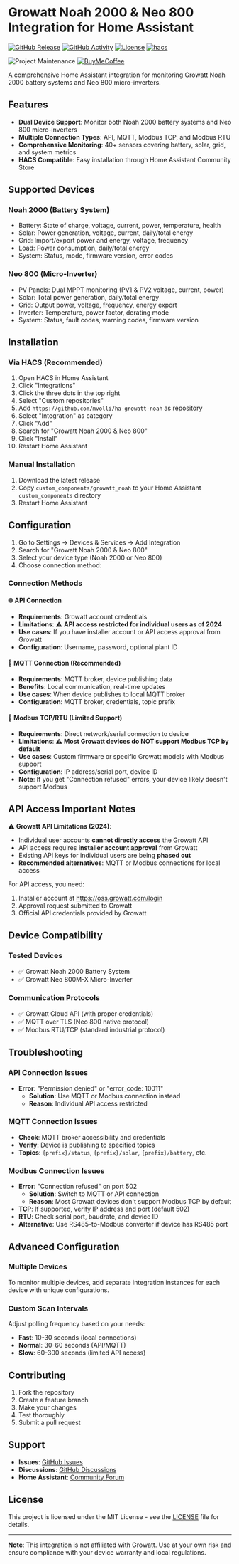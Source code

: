 # Growatt Noah 2000 & Neo 800 Integration for Home Assistant

[![GitHub Release][releases-shield]][releases]
[![GitHub Activity][commits-shield]][commits]
[![License][license-shield]](LICENSE)
[![hacs][hacsbadge]][hacs]

![Project Maintenance][maintenance-shield]
[![BuyMeCoffee][buymecoffeebadge]][buymecoffee]

A comprehensive Home Assistant integration for monitoring Growatt Noah 2000 battery systems and Neo 800 micro-inverters.

## Features

- **Dual Device Support**: Monitor both Noah 2000 battery systems and Neo 800 micro-inverters
- **Multiple Connection Types**: API, MQTT, Modbus TCP, and Modbus RTU
- **Comprehensive Monitoring**: 40+ sensors covering battery, solar, grid, and system metrics
- **HACS Compatible**: Easy installation through Home Assistant Community Store

## Supported Devices

### Noah 2000 (Battery System)
- Battery: State of charge, voltage, current, power, temperature, health
- Solar: Power generation, voltage, current, daily/total energy
- Grid: Import/export power and energy, voltage, frequency
- Load: Power consumption, daily/total energy
- System: Status, mode, firmware version, error codes

### Neo 800 (Micro-Inverter)
- PV Panels: Dual MPPT monitoring (PV1 & PV2 voltage, current, power)
- Solar: Total power generation, daily/total energy
- Grid: Output power, voltage, frequency, energy export
- Inverter: Temperature, power factor, derating mode
- System: Status, fault codes, warning codes, firmware version

## Installation

### Via HACS (Recommended)

1. Open HACS in Home Assistant
2. Click "Integrations"
3. Click the three dots in the top right
4. Select "Custom repositories"
5. Add `https://github.com/mvolli/ha-growatt-noah` as repository
6. Select "Integration" as category
7. Click "Add"
8. Search for "Growatt Noah 2000 & Neo 800"
9. Click "Install"
10. Restart Home Assistant

### Manual Installation

1. Download the latest release
2. Copy `custom_components/growatt_noah` to your Home Assistant `custom_components` directory
3. Restart Home Assistant

## Configuration

1. Go to Settings → Devices & Services → Add Integration
2. Search for "Growatt Noah 2000 & Neo 800"
3. Select your device type (Noah 2000 or Neo 800)
4. Choose connection method:

### Connection Methods

#### 🌐 API Connection
- **Requirements**: Growatt account credentials
- **Limitations**: ⚠️ **API access restricted for individual users as of 2024**
- **Use cases**: If you have installer account or API access approval from Growatt
- **Configuration**: Username, password, optional plant ID

#### 📡 MQTT Connection (Recommended)
- **Requirements**: MQTT broker, device publishing data
- **Benefits**: Local communication, real-time updates
- **Use cases**: When device publishes to local MQTT broker
- **Configuration**: MQTT broker, credentials, topic prefix

#### 🔌 Modbus TCP/RTU (Limited Support)
- **Requirements**: Direct network/serial connection to device
- **Limitations**: ⚠️ **Most Growatt devices do NOT support Modbus TCP by default**
- **Use cases**: Custom firmware or specific Growatt models with Modbus support
- **Configuration**: IP address/serial port, device ID
- **Note**: If you get "Connection refused" errors, your device likely doesn't support Modbus

## API Access Important Notes

⚠️ **Growatt API Limitations (2024)**:
- Individual user accounts **cannot directly access** the Growatt API
- API access requires **installer account approval** from Growatt
- Existing API keys for individual users are being **phased out**
- **Recommended alternatives**: MQTT or Modbus connections for local access

For API access, you need:
1. Installer account at https://oss.growatt.com/login
2. Approval request submitted to Growatt
3. Official API credentials provided by Growatt

## Device Compatibility

### Tested Devices
- ✅ Growatt Noah 2000 Battery System
- ✅ Growatt Neo 800M-X Micro-Inverter

### Communication Protocols
- ✅ Growatt Cloud API (with proper credentials)
- ✅ MQTT over TLS (Neo 800 native protocol)
- ✅ Modbus RTU/TCP (standard industrial protocol)

## Troubleshooting

### API Connection Issues
- **Error**: "Permission denied" or "error_code: 10011"
  - **Solution**: Use MQTT or Modbus connection instead
  - **Reason**: Individual API access restricted

### MQTT Connection Issues
- **Check**: MQTT broker accessibility and credentials
- **Verify**: Device is publishing to specified topics
- **Topics**: `{prefix}/status`, `{prefix}/solar`, `{prefix}/battery`, etc.

### Modbus Connection Issues
- **Error**: "Connection refused" on port 502
  - **Solution**: Switch to MQTT or API connection
  - **Reason**: Most Growatt devices don't support Modbus TCP by default
- **TCP**: If supported, verify IP address and port (default 502)
- **RTU**: Check serial port, baudrate, and device ID
- **Alternative**: Use RS485-to-Modbus converter if device has RS485 port

## Advanced Configuration

### Multiple Devices
To monitor multiple devices, add separate integration instances for each device with unique configurations.

### Custom Scan Intervals
Adjust polling frequency based on your needs:
- **Fast**: 10-30 seconds (local connections)
- **Normal**: 30-60 seconds (API/MQTT)
- **Slow**: 60-300 seconds (limited API access)

## Contributing

1. Fork the repository
2. Create a feature branch
3. Make your changes
4. Test thoroughly
5. Submit a pull request

## Support

- **Issues**: [GitHub Issues](https://github.com/mvolli/ha-growatt-noah/issues)
- **Discussions**: [GitHub Discussions](https://github.com/mvolli/ha-growatt-noah/discussions)
- **Home Assistant**: [Community Forum](https://community.home-assistant.io/)

## License

This project is licensed under the MIT License - see the [LICENSE](LICENSE) file for details.

---

**Note**: This integration is not affiliated with Growatt. Use at your own risk and ensure compliance with your device warranty and local regulations.

[buymecoffee]: https://www.buymeacoffee.com/mvolli
[buymecoffeebadge]: https://img.shields.io/badge/buy%20me%20a%20coffee-donate-yellow.svg?style=for-the-badge
[commits-shield]: https://img.shields.io/github/commit-activity/y/mvolli/ha-growatt-noah.svg?style=for-the-badge
[commits]: https://github.com/mvolli/ha-growatt-noah/commits/main
[hacs]: https://github.com/hacs/integration
[hacsbadge]: https://img.shields.io/badge/HACS-Custom-orange.svg?style=for-the-badge
[license-shield]: https://img.shields.io/github/license/mvolli/ha-growatt-noah.svg?style=for-the-badge
[maintenance-shield]: https://img.shields.io/badge/maintainer-%40mvolli-blue.svg?style=for-the-badge
[releases-shield]: https://img.shields.io/github/release/mvolli/ha-growatt-noah.svg?style=for-the-badge
[releases]: https://github.com/mvolli/ha-growatt-noah/releases